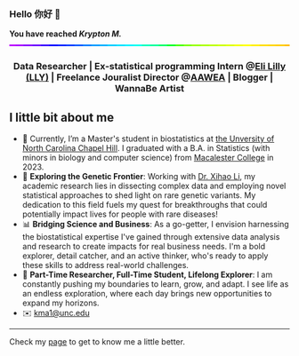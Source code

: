 ### Hello 你好 👋
**You have reached *Krypton M.***
<img style="width:100%;height:3px;" src="./bar.gif" />
<h3 align="center"> Data Researcher | Ex-statistical programming Intern @<a href='https://www.lilly.com/'>Eli Lilly (LLY)</a> | Freelance Jouralist Director @<a href='https://aawea.org/'>AAWEA</a> | Blogger | WannaBe Artist

## I little bit about me

- 🌱 Currently, I’m a Master's student in biostatistics at [the Unversity of North Carolina Chapel Hill](https://sph.unc.edu/bios/biostatistics/). I graduated with a B.A. in Statistics (with minors in biology and computer science) from [Macalester College](https://www.macalester.edu/) in 2023.
- 🧬 **Exploring the Genetic Frontier**: Working with [Dr. Xihao Li](https://github.com/li-lab-genetics), my academic research lies in dissecting complex data and employing novel statistical approaches to shed light on rare genetic variants. My dedication to this field fuels my quest for breakthroughs that could potentially impact lives for people with rare diseases!
- 📊 **Bridging Science and Business**: As a go-getter, I envision harnessing the biostatistical expertise I've gained through extensive data analysis and research to create impacts for real business needs. I'm a bold explorer, detail catcher, and an active thinker, who's ready to apply these skills to address real-world challenges.
- 🔬 **Part-Time Researcher, Full-Time Student, Lifelong Explorer**: I am constantly pushing my boundaries to learn, grow, and adapt. I see life as an endless exploration, where each day brings new opportunities to expand my horizons.
- ✉️ kma1@unc.edu
- ---------------------------------------------------------------------------------------------

Check my [page](https://kristywhim.netlify.app/) to get to know me a little better.
